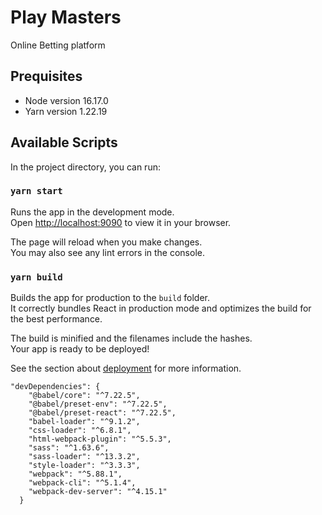 # Play Masters

Online Betting platform


## Prequisites
- Node version 16.17.0
- Yarn version 1.22.19


## Available Scripts

In the project directory, you can run:

### `yarn start`

Runs the app in the development mode.\
Open [http://localhost:9090](http://localhost:9090) to view it in your browser.

The page will reload when you make changes.\
You may also see any lint errors in the console.

### `yarn build`

Builds the app for production to the `build` folder.\
It correctly bundles React in production mode and optimizes the build for the best performance.

The build is minified and the filenames include the hashes.\
Your app is ready to be deployed!

See the section about [deployment](https://facebook.github.io/create-react-app/docs/deployment) for more information.


```
"devDependencies": {
    "@babel/core": "^7.22.5",
    "@babel/preset-env": "^7.22.5",
    "@babel/preset-react": "^7.22.5",
    "babel-loader": "^9.1.2",
    "css-loader": "^6.8.1",
    "html-webpack-plugin": "^5.5.3",
    "sass": "^1.63.6",
    "sass-loader": "^13.3.2",
    "style-loader": "^3.3.3",
    "webpack": "^5.88.1",
    "webpack-cli": "^5.1.4",
    "webpack-dev-server": "^4.15.1"
  }
  ```
